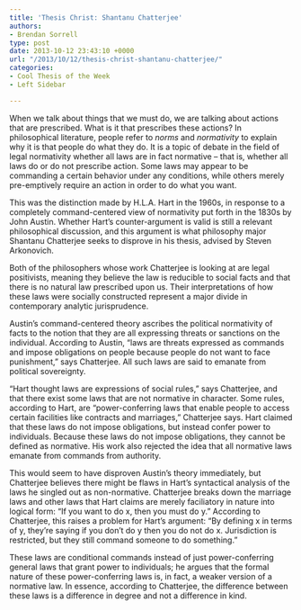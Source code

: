 ```yaml
---
title: 'Thesis Christ: Shantanu Chatterjee'
authors:
- Brendan Sorrell
type: post
date: 2013-10-12 23:43:10 +0000
url: "/2013/10/12/thesis-christ-shantanu-chatterjee/"
categories:
- Cool Thesis of the Week
- Left Sidebar

---
```

When we talk about things that we must do, we are talking about actions that are prescribed. What is it that prescribes these actions? In philosophical literature, people refer to _norms_ and _normativity_ to explain why it is that people do what they do. It is a topic of debate in the field of legal normativity whether all laws are in fact normative – that is, whether all laws do or do not prescribe action. Some laws may appear to be commanding a certain behavior under any conditions, while others merely pre-emptively require an action in order to do what you want.

This was the distinction made by H.L.A. Hart in the 1960s, in response to a completely command-centered view of normativity put forth in the 1830s by John Austin. Whether Hart’s counter-argument is valid is still a relevant philosophical discussion, and this argument is what philosophy major Shantanu Chatterjee seeks to disprove in his thesis, advised by Steven Arkonovich.

Both of the philosophers whose work Chatterjee is looking at are legal positivists, meaning they believe the law is reducible to social facts and that there is no natural law prescribed upon us. Their interpretations of how these laws were socially constructed represent a major divide in contemporary analytic jurisprudence.

Austin’s command-centered theory ascribes the political normativity of facts to the notion that they are all expressing threats or sanctions on the individual. According to Austin, “laws are threats expressed as commands and impose obligations on people because people do not want to face punishment,” says Chatterjee. All such laws are said to emanate from political sovereignty.

“Hart thought laws are expressions of social rules,” says Chatterjee, and that there exist some laws that are not normative in character. Some rules, according to Hart, are “power-conferring laws that enable people to access certain facilities like contracts and marriages,” Chatterjee says. Hart claimed that these laws do not impose obligations, but instead confer power to individuals. Because these laws do not impose obligations, they cannot be defined as normative. His work also rejected the idea that all normative laws emanate from commands from authority.

This would seem to have disproven Austin’s theory immediately, but Chatterjee believes there might be flaws in Hart’s syntactical analysis of the laws he singled out as non-normative. Chatterjee breaks down the marriage laws and other laws that Hart claims are merely faciliatory in nature into logical form: “If you want to do x, then you must do y.” According to Chatterjee, this raises a problem for Hart’s argument: “By defining x in terms of y, they’re saying if you don’t do y then you do not do x. Jurisdiction is restricted, but they still command someone to do something.”

These laws are conditional commands instead of just power-conferring general laws that grant power to individuals; he argues that the formal nature of these power-conferring laws is, in fact, a weaker version of a normative law. In essence, according to Chatterjee, the difference between these laws is a difference in degree and not a difference in kind.